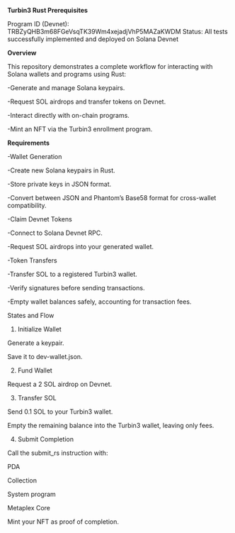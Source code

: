 **Turbin3 Rust Prerequisites**

Program ID (Devnet): TRBZyQHB3m68FGeVsqTK39Wm4xejadjVhP5MAZaKWDM
Status: All tests successfully implemented and deployed on Solana Devnet

**Overview**

This repository demonstrates a complete workflow for interacting with Solana wallets and programs using Rust:

 -Generate and manage Solana keypairs.

 -Request SOL airdrops and transfer tokens on Devnet.

 -Interact directly with on-chain programs.

 -Mint an NFT via the Turbin3 enrollment program.

**Requirements**

 -Wallet Generation

 -Create new Solana keypairs in Rust.

 -Store private keys in JSON format.

 -Convert between JSON and Phantom’s Base58 format for cross-wallet compatibility.

 -Claim Devnet Tokens

 -Connect to Solana Devnet RPC.

 -Request SOL airdrops into your generated wallet.

 -Token Transfers

 -Transfer SOL to a registered Turbin3 wallet.

 -Verify signatures before sending transactions.

 -Empty wallet balances safely, accounting for transaction fees.


States and Flow
1. Initialize Wallet

Generate a keypair.

Save it to dev-wallet.json.

2. Fund Wallet

Request a 2 SOL airdrop on Devnet.

3. Transfer SOL

Send 0.1 SOL to your Turbin3 wallet.

Empty the remaining balance into the Turbin3 wallet, leaving only fees.

4. Submit Completion

Call the submit_rs instruction with:

PDA

Collection

System program

Metaplex Core

Mint your NFT as proof of completion.

